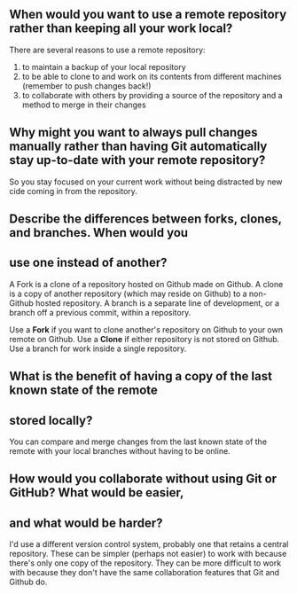 ## When would you want to use a remote repository rather than keeping all your work local?

There are several reasons to use a remote repository:
 1. to maintain a backup of your local repository
 2. to be able to clone to and work on its contents from different machines (remember to push changes back!)
 3. to collaborate with others by providing a source of the repository and a method to merge in their changes

## Why might you want to always pull changes manually rather than having Git automatically stay up-to-date with your remote repository?

So you stay focused on your current work without being distracted by new cide
coming in from the repository.

## Describe the differences between forks, clones, and branches. When would you
## use one instead of another?

A Fork is a clone of a repository hosted on Github made on Github. A clone is a
copy of another repository (which may reside on Github) to a non-Github hosted
repository. A branch is a separate line of development, or a branch off a
previous commit, within a repository.

Use a **Fork** if you want to clone another's repository on Github to your own
remote on Github. Use a **Clone** if either repository is not stored on Github.
Use a branch for work inside a single repository.

## What is the benefit of having a copy of the last known state of the remote
## stored locally?

You can compare and merge changes from the last known state of the remote with
your local branches without having to be online.

## How would you collaborate without using Git or GitHub? What would be easier,
## and what would be harder?

I'd use a different version control system, probably one that retains a central
repository. These can be simpler (perhaps not easier) to work with because
there's only one copy of the repository. They can be more difficult to work with
because they don't have the same collaboration features that Git and Github do.
